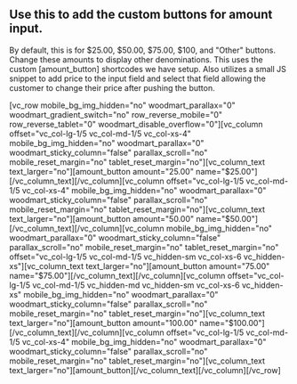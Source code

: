 ## Use this to add the custom buttons for amount input. 

By default, this is for $25.00, $50.00, $75.00, $100, and "Other" buttons. Change these amounts to display other denominations. This uses the custom [amount_button] shortcodes we have setup. Also utilizes a small JS snippet to add price to the input field and select that field allowing the customer to change their price after pushing the button. 

[vc_row mobile_bg_img_hidden="no" woodmart_parallax="0" woodmart_gradient_switch="no" row_reverse_mobile="0" row_reverse_tablet="0" woodmart_disable_overflow="0"][vc_column offset="vc_col-lg-1/5 vc_col-md-1/5 vc_col-xs-4" mobile_bg_img_hidden="no" woodmart_parallax="0" woodmart_sticky_column="false" parallax_scroll="no" mobile_reset_margin="no" tablet_reset_margin="no"][vc_column_text text_larger="no"][amount_button amount="25.00" name="$25.00"][/vc_column_text][/vc_column][vc_column offset="vc_col-lg-1/5 vc_col-md-1/5 vc_col-xs-4" mobile_bg_img_hidden="no" woodmart_parallax="0" woodmart_sticky_column="false" parallax_scroll="no" mobile_reset_margin="no" tablet_reset_margin="no"][vc_column_text text_larger="no"][amount_button amount="50.00" name="$50.00"][/vc_column_text][/vc_column][vc_column mobile_bg_img_hidden="no" woodmart_parallax="0" woodmart_sticky_column="false" parallax_scroll="no" mobile_reset_margin="no" tablet_reset_margin="no" offset="vc_col-lg-1/5 vc_col-md-1/5 vc_hidden-sm vc_col-xs-6 vc_hidden-xs"][vc_column_text text_larger="no"][amount_button amount="75.00" name="$75.00"][/vc_column_text][/vc_column][vc_column offset="vc_col-lg-1/5 vc_col-md-1/5 vc_hidden-md vc_hidden-sm vc_col-xs-6 vc_hidden-xs" mobile_bg_img_hidden="no" woodmart_parallax="0" woodmart_sticky_column="false" parallax_scroll="no" mobile_reset_margin="no" tablet_reset_margin="no"][vc_column_text text_larger="no"][amount_button amount="100.00" name="$100.00"][/vc_column_text][/vc_column][vc_column offset="vc_col-lg-1/5 vc_col-md-1/5 vc_col-xs-4" mobile_bg_img_hidden="no" woodmart_parallax="0" woodmart_sticky_column="false" parallax_scroll="no" mobile_reset_margin="no" tablet_reset_margin="no"][vc_column_text text_larger="no"][amount_button][/vc_column_text][/vc_column][/vc_row]
